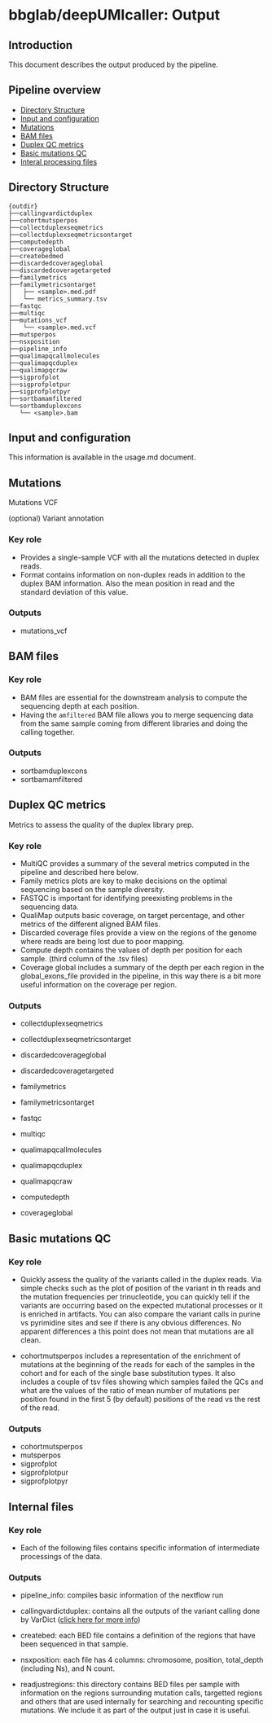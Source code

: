 # bbglab/deepUMIcaller: Output

## Introduction

This document describes the output produced by the pipeline.

## Pipeline overview

- [Directory Structure](#directory-structure)
- [Input and configuration](#input-and-configuration)
- [Mutations](#mutations)
- [BAM files](#bam-files)
- [Duplex QC metrics](#duplex-qc-metrics)
- [Basic mutations QC](#basic-mutations-qc)
- [Interal processing files](#internal-files)

## Directory Structure

```{console}
{outdir}
├──callingvardictduplex
├──cohortmutsperpos
├──collectduplexseqmetrics
├──collectduplexseqmetricsontarget
├──computedepth
├──coverageglobal
├──createbedmed
├──discardedcoverageglobal
├──discardedcoveragetargeted
├──familymetrics
├──familymetricsontarget
│   ├── <sample>.med.pdf
│   └── metrics_summary.tsv
├──fastqc
├──multiqc
├──mutations_vcf
│   └── <sample>.med.vcf
├──mutsperpos
├──nsxposition
├──pipeline_info
├──qualimapqcallmolecules
├──qualimapqcduplex
├──qualimapqcraw
├──sigprofplot
├──sigprofplotpur
├──sigprofplotpyr
├──sortbamamfiltered
└──sortbamduplexcons
   └── <sample>.bam
```

## Input and configuration

This information is available in the usage.md document.

## Mutations

Mutations VCF

(optional) Variant annotation

### Key role

- Provides a single-sample VCF with all the mutations detected in duplex reads.
- Format contains information on non-duplex reads in addition to the duplex BAM information. Also the mean position in read and the standard deviation of this value.

### Outputs

- mutations_vcf

## BAM files

### Key role

- BAM files are essential for the downstream analysis to compute the sequencing depth at each position.
- Having the `amfiltered` BAM file allows you to merge sequencing data from the same sample coming from different libraries and doing the calling together.

### Outputs

- sortbamduplexcons
- sortbamamfiltered

## Duplex QC metrics

Metrics to assess the quality of the duplex library prep.

### Key role

- MultiQC provides a summary of the several metrics computed in the pipeline and described here below.
- Family metrics plots are key to make decisions on the optimal sequencing based on the sample diversity.
- FASTQC is important for identifying preexisting problems in the sequencing data.
- QualiMap outputs basic coverage, on target percentage, and other metrics of the different aligned BAM files.
- Discarded coverage files provide a view on the regions of the genome where reads are being lost due to poor mapping.
- Compute depth contains the values of depth per position for each sample. (third column of the .tsv files)
- Coverage global includes a summary of the depth per each region in the global_exons_file provided in the pipeline, in this way there is a bit more useful information on the coverage per region.

### Outputs

- collectduplexseqmetrics
- collectduplexseqmetricsontarget

- discardedcoverageglobal
- discardedcoveragetargeted

- familymetrics
- familymetricsontarget
- fastqc

- multiqc

- qualimapqcallmolecules
- qualimapqcduplex
- qualimapqcraw

- computedepth

- coverageglobal

## Basic mutations QC

### Key role

- Quickly assess the quality of the variants called in the duplex reads. Via simple checks such as the plot of position of the variant in th reads and the mutation frequencies per trinucleotide, you can quickly tell if the variants are occurring based on the expected mutational processes or it is enriched in artifacts. You can also compare the variant calls in purine vs pyrimidine sites and see if there is any obvious differences. No apparent differences a this point does not mean that mutations are all clean.

- cohortmutsperpos includes a representation of the enrichment of mutations at the beginning of the reads for each of the samples in the cohort and for each of the single base substitution types. It also includes a couple of tsv files showing which samples failed the QCs and what are the values of the ratio of mean number of mutations per position found in the first 5 (by default) positions of the read vs the rest of the read.

### Outputs

- cohortmutsperpos
- mutsperpos
- sigprofplot
- sigprofplotpur
- sigprofplotpyr

## Internal files

### Key role

- Each of the following files contains specific information of intermediate processings of the data.

### Outputs

- pipeline_info: compiles basic information of the nextflow run

- callingvardictduplex: contains all the outputs of the variant calling done by VarDict ([click here for more info](https://github.com/AstraZeneca-NGS/VarDictJava))

- createbed: each BED file contains a definition of the regions that have been sequenced in that sample.

- nsxposition: each file has 4 columns: chromosome, position, total_depth (including Ns), and N count.

- readjustregions: this directory contains BED files per sample with information on the regions surrounding mutation calls, targetted regions and others that are used internally for searching and recounting specific mutations. We include it as part of the output just in case it is useful.
